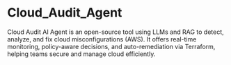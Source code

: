 # Cloud_Audit_Agent
Cloud Audit AI Agent is an open-source tool using LLMs and RAG to detect, analyze, and fix cloud misconfigurations (AWS). It offers real-time monitoring, policy-aware decisions, and auto-remediation via Terraform, helping teams secure and manage cloud efficiently.
